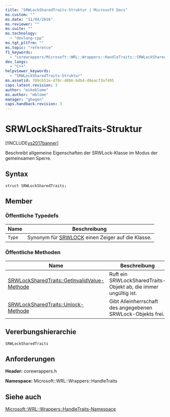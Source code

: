 ```yaml
---
title: "SRWLockSharedTraits-Struktur | Microsoft Docs"
ms.custom: ""
ms.date: "11/04/2016"
ms.reviewer: ""
ms.suite: ""
ms.technology: 
  - "devlang-cpp"
ms.tgt_pltfrm: ""
ms.topic: "reference"
f1_keywords: 
  - "corewrappers/Microsoft::WRL::Wrappers::HandleTraits::SRWLockSharedTraits"
dev_langs: 
  - "C++"
helpviewer_keywords: 
  - "SRWLockSharedTraits-Struktur"
ms.assetid: 709cb51e-d70c-40b6-bdb4-d8eacf3af495
caps.latest.revision: 3
author: "mikeblome"
ms.author: "mblome"
manager: "ghogen"
caps.handback.revision: 3
---
```

# SRWLockSharedTraits-Struktur
[!INCLUDE[vs2017banner](../assembler/inline/includes/vs2017banner.md)]

Beschreibt allgemeine Eigenschaften der SRWLock\-Klasse im Modus der gemeinsamen Sperre.  
  
## Syntax  
  
```  
struct SRWLockSharedTraits;  
```  
  
## Member  
  
### Öffentliche Typedefs  
  
|Name|**Beschreibung**|  
|----------|----------------------|  
|`Type`|Synonym für [SRWLOCK](../windows/srwlock-class.md) einen Zeiger auf die Klasse.|  
  
### Öffentliche Methoden  
  
|Name|**Beschreibung**|  
|----------|----------------------|  
|[SRWLockSharedTraits::GetInvalidValue\-Methode](../windows/srwlocksharedtraits-getinvalidvalue-method.md)|Ruft ein SRWLockSharedTraits\-Objekt ab, die immer ungültig ist.|  
|[SRWLockSharedTraits::Unlock\-Methode](../windows/srwlocksharedtraits-unlock-method.md)|Gibt Alleinherrschaft des angegebenen SRWLock\-Objekts frei.|  
  
## Vererbungshierarchie  
 `SRWLockSharedTraits`  
  
## Anforderungen  
 **Header:** corewrappers.h  
  
 **Namespace:**  Microsoft::WRL::Wrappers::HandleTraits  
  
## Siehe auch  
 [Microsoft::WRL::Wrappers::HandleTraits\-Namespace](../windows/microsoft-wrl-wrappers-handletraits-namespace.md)